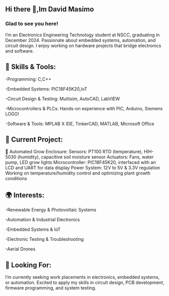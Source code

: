 ## Hi there 👋,Im David Masimo 

### Glad to see you here!
I’m an Electronics Engineering Technology student at NSCC, graduating in December 2024. Passionate about embedded systems, automation, and circuit design. 
I enjoy working on hardware projects that bridge electronics and software.

## 🔧 Skills & Tools:
-Programming: C,C++

-Embedded Systems: PIC18F45K20,IoT

-Circuit Design & Testing: Multisim, AutoCAD, LabVIEW

-Microcontrollers & PLCs: Hands-on experience with PIC, Arduino, Siemens LOGO!

-Software & Tools: MPLAB X IDE, TinkerCAD, MATLAB, Microsoft Office

## 🌱 Current Project:

🌿 Automated Grow Enclosure:
Sensors: PT100 RTD (temperature), HIH-5030 (humidity), capacitive soil moisture sensor
Actuators: Fans, water pump, LED grow lights
Microcontroller: PIC18F45K20, interfaced with an LCD and UART for data display
Power System: 12V to 5V & 3.3V regulation
Working on temperature/humidity control and optimizing plant growth conditions

## 🌍 Interests:

-Renewable Energy & Photovoltaic Systems

-Automation & Industrial Electronics

-Embedded Systems & IoT

-Electronic Testing & Troubleshooting

-Aerial Drones

## 🎯 Looking For:
I’m currently seeking work placements in electronics, embedded systems, or automation. Excited to apply my skills in circuit design, PCB development, firmware programming, and system testing.

